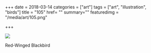 +++
date = 2018-03-14
categories = ["art"]
tags = ["art", "illustration", "birds"]
title = "105"
href= ""
summary=""
featuredimg = "/media/art/105.png"

+++

<img src="/media/art/105.png" />

Red-Winged Blackbird
